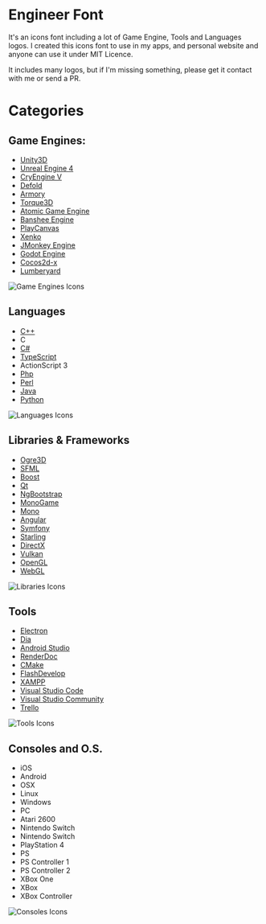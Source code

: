# Engineer Font
It's an icons font including a lot of Game Engine, Tools and Languages logos. I created this icons font to use in my apps, and personal website and anyone can use it under MIT Licence.

It includes many logos, but if I'm missing something, please get it contact with me or send a PR.

# Categories

## Game Engines:
* [Unity3D](http://unity3d.com)
* [Unreal Engine 4](https://www.unrealengine.com/)
* [CryEngine V](https://www.cryengine.com/)
* [Defold](https://www.defold.com/)
* [Armory](http://armory3d.org/)
* [Torque3D](http://torque3d.org/)
* [Atomic Game Engine](https://www.atomicgameengine.com/)
* [Banshee Engine](http://banshee3d.com/)
* [PlayCanvas](https://playcanvas.com/)
* [Xenko](https://xenko.com/)
* [JMonkey Engine](http://jmonkeyengine.org/)
* [Godot Engine](https://godotengine.org/)
* [Cocos2d-x](http://www.cocos2d-x.org/)
* [Lumberyard](https://aws.amazon.com/lumberyard/)

![Game Engines Icons](http://valtovar.me/EngineerFont/GameEngineIcons.png)

## Languages
* [C++](http://www.cppreference.com/)
* C
* [C#](https://docs.microsoft.com/en-us/dotnet/csharp/)
* [TypeScript](https://www.typescriptlang.org/)
* ActionScript 3
* [Php](http://php.net/)
* [Perl](https://www.perl.org/)
* [Java](https://www.java.com/en/)
* [Python](https://www.python.org/)

![Languages Icons](http://valtovar.me/EngineerFont/LanguageIcons.png)

## Libraries & Frameworks
* [Ogre3D](https://www.ogre3d.org/)
* [SFML](https://www.sfml-dev.org/)
* [Boost](http://www.boost.org/)
* [Qt](https://www.qt.io/)
* [NgBootstrap](https://ng-bootstrap.github.io/)
* [MonoGame](http://www.monogame.net/)
* [Mono](http://www.mono-project.com/)
* [Angular](https://angular.io/)
* [Symfony](http://symfony.com/)
* [Starling](https://gamua.com/starling/)
* [DirectX](https://msdn.microsoft.com/en-us/library/windows/desktop/dn899121(v=vs.85).aspx)
* [Vulkan](https://www.khronos.org/vulkan/)
* [OpenGL](https://www.opengl.org/)
* [WebGL](https://www.khronos.org/webgl/)

![Libraries Icons](http://valtovar.me/EngineerFont/LibraryIcons.png)

## Tools
* [Electron](https://electronjs.org/)
* [Dia](http://dia-installer.de/)
* [Android Studio](https://developer.android.com/studio/index.html)
* [RenderDoc](https://renderdoc.org/)
* [CMake](https://cmake.org/)
* [FlashDevelop](http://www.flashdevelop.org/)
* [XAMPP](https://www.apachefriends.org/index.html)
* [Visual Studio Code](https://code.visualstudio.com/)
* [Visual Studio Community](https://www.visualstudio.com/vs/community/)
* [Trello](https://trello.com/)

![Tools Icons](http://valtovar.me/EngineerFont/ToolIcons.png)

## Consoles and O.S.
* iOS
* Android
* OSX
* Linux
* Windows
* PC
* Atari 2600
* Nintendo Switch
* Nintendo Switch
* PlayStation 4
* PS
* PS Controller 1
* PS Controller 2
* XBox One
* XBox
* XBox Controller

![Consoles Icons](http://valtovar.me/EngineerFont/ConsoleIcons.png)

